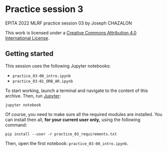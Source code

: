 # Practice session 3

EPITA 2022 MLRF practice session 03 by Joseph CHAZALON

This work is licensed under a [Creative Commons Attribution 4.0 International License](http://creativecommons.org/licenses/by/4.0/).


## Getting started
This session uses the following Jupyter notebooks:
- `practice_03-00_intro.ipynb`
- `practice_03-01_ORB_AR.ipynb`

To start working, launch a terminal and navigate to the content of this archive.
Then, run [Jupyter](https://jupyter.org/):
```shell
jupyter notebook
```

Of course, you need to make sure all the required modules are installed.
You can install then all, **for your current user only,** using the following command:
```shell
pip install --user -r practice_03_requirements.txt
```

Then, open the first notebook: `practice_03-00_intro.ipynb`.
